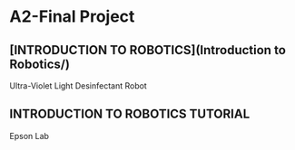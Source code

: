 # A2-Final Project

## [INTRODUCTION TO ROBOTICS](Introduction to Robotics/)
Ultra-Violet Light Desinfectant Robot

## INTRODUCTION TO ROBOTICS TUTORIAL
Epson Lab

